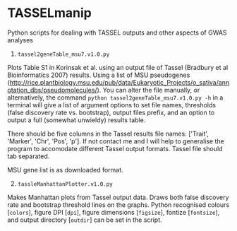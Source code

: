 # TASSELmanip
Python scripts for dealing with TASSEL outputs and other aspects of GWAS analyses

1. `tassel2geneTable_msu7.v1.0.py`

Plots Table S1 in Korinsak et al. using an output file of Tassel (Bradbury et al Bioinformatics 2007) results. Using a list of MSU pseudogenes (http://rice.plantbiology.msu.edu/pub/data/Eukaryotic_Projects/o_sativa/annotation_dbs/pseudomolecules/). You can alter the file manually, or alternatively, the command `python tassel2geneTable_msu7.v1.0.py -h` in a terminal will give a list of argument options to set file names, thresholds (false discovery rate vs. bootstrap), output files prefix, and an option to output a full (somewhat unwieldy) results table. 

There should be five columns in the Tassel results file names: ['Trait', 'Marker', 'Chr', 'Pos', 'p']. If not contact me and I will help to generalise the program to accomodate different Tassel output formats. Tassel file should tab separated.

MSU gene list is as downloaded format.



2. `tassleManhattanPlotter.v1.0.py`

Makes Manhattan plots from Tassel output data. Draws both false discovery rate and bootstrap threshold lines on the graphs. Python recognised colours [`colors`], figure DPI [`dpi`], figure dimensions [`figsize`], fontize [`fontsize`], and output directory [`outdir`] can be set in the script.



